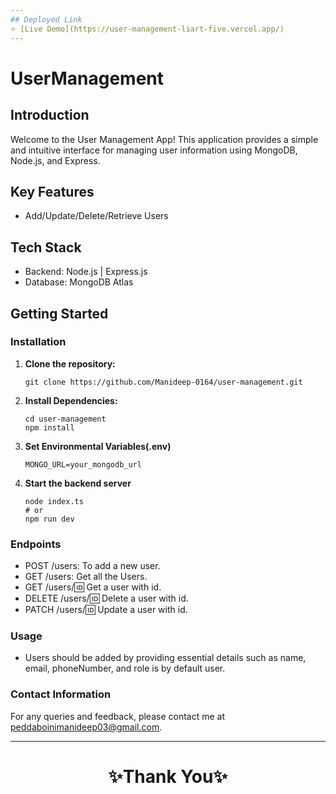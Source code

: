 ```yaml
---
## Deployed Link
⭐ [Live Demo](https://user-management-liart-five.vercel.app/)
---
```


# UserManagement

## Introduction

Welcome to the User Management App! This application provides a simple and intuitive interface for managing user information using MongoDB, Node.js, and Express.

## Key Features

- Add/Update/Delete/Retrieve Users

## Tech Stack

- Backend: Node.js | Express.js
- Database: MongoDB Atlas

## Getting Started

### Installation

1. **Clone the repository:**

   ```shell
   git clone https://github.com/Manideep-0164/user-management.git

   ```

2. **Install Dependencies:**

   ```shell
   cd user-management
   npm install
   ```

3. **Set Environmental Variables(.env)**

   ```shell
   MONGO_URL=your_mongodb_url
   ```

4. **Start the backend server**

   ```shell
   node index.ts
   # or
   npm run dev

   ```

### Endpoints

- POST /users: To add a new user.
- GET /users: Get all the Users.
- GET /users/:id: Get a user with id.
- DELETE /users/:id: Delete a user with id.
- PATCH /users/:id: Update a user with id.

### Usage

- Users should be added by providing essential details such as name, email, phoneNumber, and role is by default user.

### Contact Information

For any queries and feedback, please contact me at [peddaboinimanideep03@gmail.com](mailto:peddaboinimanideep03@gmail.com).

---

<h1 align="center">✨Thank You✨</h1>
